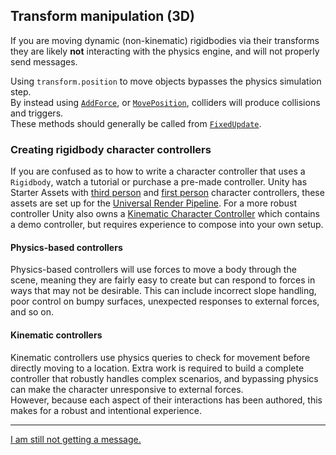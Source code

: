 ## Transform manipulation (3D)
If you are moving dynamic (non-kinematic) rigidbodies via their transforms they are likely **not** interacting with the physics engine, and will not properly send messages.

Using `transform.position` to move objects bypasses the physics simulation step.  
By instead using [`AddForce`](https://docs.unity3d.com/ScriptReference/Rigidbody.AddForce.html), or [`MovePosition`](https://docs.unity3d.com/ScriptReference/Rigidbody.MovePosition.html), colliders will produce collisions and triggers.  
These methods should generally be called from [`FixedUpdate`](https://docs.unity3d.com/ScriptReference/MonoBehaviour.FixedUpdate.html).

### Creating rigidbody character controllers
If you are confused as to how to write a character controller that uses a `Rigidbody`, watch a tutorial or purchase a pre-made controller. Unity has Starter Assets with [third person](https://assetstore.unity.com/packages/essentials/starter-assets-third-person-character-controller-urp-196526) and [first person](https://assetstore.unity.com/packages/essentials/starter-assets-first-person-character-controller-urp-196525) character controllers, these assets are set up for the [Universal Render Pipeline](https://docs.unity3d.com/Packages/com.unity.render-pipelines.universal@latest/). For a more robust controller Unity also owns a [Kinematic Character Controller](https://assetstore.unity.com/packages/tools/physics/kinematic-character-controller-99131) which contains a demo controller, but requires experience to compose into your own setup.

#### Physics-based controllers
Physics-based controllers will use forces to move a body through the scene, meaning they are fairly easy to create but can respond to forces in ways that may not be desirable. This can include incorrect slope handling, poor control on bumpy surfaces, unexpected responses to external forces, and so on. 
#### Kinematic controllers
Kinematic controllers use physics queries to check for movement before directly moving to a location. Extra work is required to build a complete controller that robustly handles complex scenarios, and bypassing physics can make the character unresponsive to external forces.  
However, because each aspect of their interactions has been authored, this makes for a robust and intentional experience.

---  

[I am still not getting a message.](7%203D%20Continuous%20Detection.md)